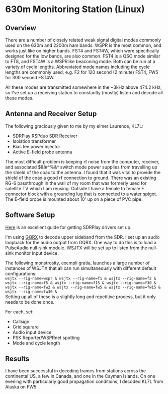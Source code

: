 # 630m Monitoring Station (Linux)

## Overview
There are a number of closely related weak signal digital modes commonly used on the 630m and 2200m ham bands. WSPR is the most common, and works just like on higher bands. FST4 and FST4W, which were specifically designed for the low bands, are also common. FST4 is a QSO mode similar to FT8, and FST4W is a WSPRlike beaconing mode. Both can be run at a variety of cycle lengths. Abbreviated mode names including the cycle lengths are commonly used; e.g. F2 for 120 second (2 minute) FST4, FW5 for 300 second FST4W.

All these modes are transmitted somewhere in the ~3kHz above 474.2 kHz, so I've set up a receiving station to constantly (mostly) listen and decode all these modes.

## Antenna and Receiver Setup

The following graciously given to me by my elmer Laurence, KL7L:
* SDRPlay RSPduo SDR Receiver
* Isolation transformer
* Bias tee power injector
* Active E-field probe antenna

The most difficult problem is keeping rf noise from the computer, receiver, and associated $&!#^%&^ switch mode power supplies from travelling up the shield of the coäx to the antenna. I found that it was vital to provide the shield of the coäx a good rf connection to ground. There was an existing RG-6 passthrough in the wall of my room that was formerly used for satellite TV which I am reusing. Outside I have a female to female F connector block with a grounding lug that is connected to a water spigot. The E-field probe is mounted about 10' up on a piece of PVC pipe.


## Software Setup
[Here](https://www.kylxbn.com/articles/sdrplay-rsp1a-on-linux/) is an excellent guide for getting SDRPlay drivers set up.  

I'm using [GQRX](https://www.gqrx.dk/) to decode upper sideband from the SDR. I set up an audio loopback for the audio output from GQRX. One way to do this is to load a PulseAudio null-sink module. WSJTX will be set up to listen from the null-sink monitor input device.  

The following monstrosity, exempli gratia, launches a large number of instances of WSJTX that all can run simultaneously with different default configurations:  
`wsjtx --rig-name=wspr & wsjtx --rig-name=f1 & wsjtx --rig-name=f2 & wsjtx --rig-name=f5 & wsjtx --rig-name=f15 & wsjtx --rig-name=f30 & wsjtx --rig-name=fw2 & wsjtx --rig-name=fw5 & wsjtx --rig-name=fw15 & wsjtx --rig-name=fw30 &`  
Setting up all of these is a slightly long and repetitive process, but it only needs to be done once.  

For each, set:
* Callsign
* Grid squrare
* Audio input device
* PSK Reporter/WSPRnet spotting
* Mode and cycle length

## Results
I have been successful in decoding frames from stations across the continental US, a few in Canada, and one in the Cayman Islands. On one evening with particularly good propagation conditions, I decoded KL7L from Alaska on FW5.
